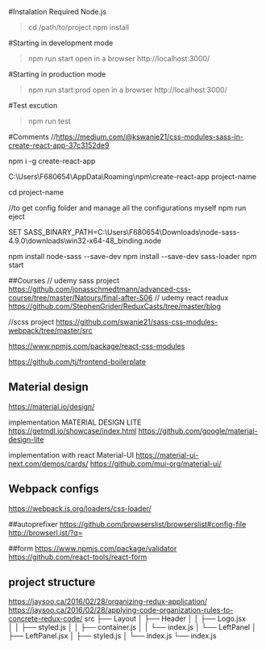 #Instalation 
Required Node.js

> cd /path/to/project
> npm install


#Starting in development mode
> npm run start
> open in a browser http://localhost:3000/

#Starting in production mode
> npm run start:prod
> open in a browser http://localhost:3000/

#Test excution
>npm run test


#Comments
//https://medium.com/@kswanie21/css-modules-sass-in-create-react-app-37c3152de9


npm i -g create-react-app

C:\Users\F680654\AppData\Roaming\npm\create-react-app project-name

cd project-name
 

//to get config folder and manage all the configurations myself
npm run eject

 

SET SASS_BINARY_PATH=C:\Users\F680654\Downloads\node-sass-4.9.0\downloads\win32-x64-48_binding.node

npm install node-sass --save-dev
npm install --save-dev sass-loader
npm start

##Courses
// udemy sass project https://github.com/jonasschmedtmann/advanced-css-course/tree/master/Natours/final-after-S06
// udemy react readux https://github.com/StephenGrider/ReduxCasts/tree/master/blog

//scss project https://github.com/swanie21/sass-css-modules-webpack/tree/master/src

https://www.npmjs.com/package/react-css-modules

https://github.com/tj/frontend-boilerplate

## Material design
https://material.io/design/

implementation MATERIAL DESIGN LITE
https://getmdl.io/showcase/index.html
https://github.com/google/material-design-lite

implementation with react Material-UI
https://material-ui-next.com/demos/cards/
https://github.com/mui-org/material-ui/

## Webpack configs
https://webpack.js.org/loaders/css-loader/

##autoprefixer
https://github.com/browserslist/browserslist#config-file
http://browserl.ist/?q=


##form
https://www.npmjs.com/package/validator
https://github.com/react-tools/react-form

## project structure
https://jaysoo.ca/2016/02/28/organizing-redux-application/
https://jaysoo.ca/2016/02/28/applying-code-organization-rules-to-concrete-redux-code/
src
├── Layout
│   ├── Header
│   │   ├── Logo.jsx    
│   │   ├── styled.js
│   │   ├── container.js
│   │   └── index.js
│   └── LeftPanel
│       ├── LeftPanel.jsx
│       ├── styled.js
│       └── index.js
└── index.js
